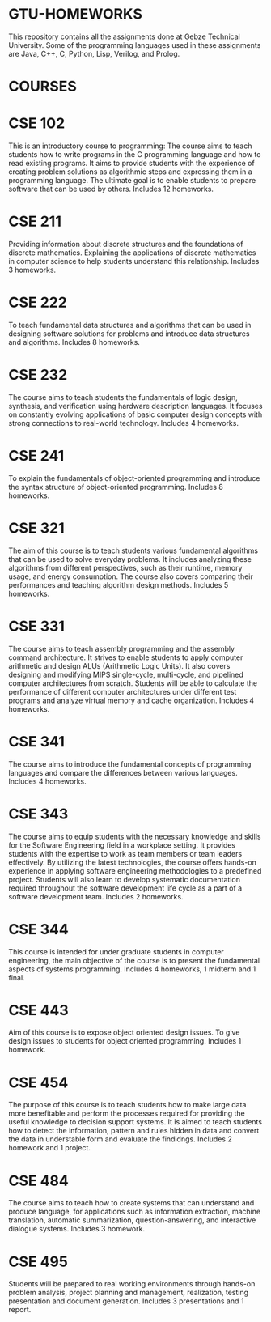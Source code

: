 # GTU-HOMEWORKS
This repository contains all the assignments done at Gebze Technical University. Some of the programming languages used in these assignments are Java, C++, C, Python, Lisp, Verilog, and Prolog.

# COURSES

# CSE 102
This is an introductory course to programming: The course aims to teach students how to write programs in the C programming language and how to read existing programs. It aims to provide students with the experience of creating problem solutions as algorithmic steps and expressing them in a programming language. The ultimate goal is to enable students to prepare software that can be used by others. 
Includes 12 homeworks.
  
# CSE 211
Providing information about discrete structures and the foundations of discrete mathematics. Explaining the applications of discrete mathematics in computer science to help students understand this relationship.
Includes 3 homeworks.
  
# CSE 222
To teach fundamental data structures and algorithms that can be used in designing software solutions for problems and introduce data structures and algorithms.
Includes 8 homeworks.
  
# CSE 232
The course aims to teach students the fundamentals of logic design, synthesis, and verification using hardware description languages. It focuses on constantly evolving applications of basic computer design concepts with strong connections to real-world technology.
Includes 4 homeworks.

# CSE 241
To explain the fundamentals of object-oriented programming and introduce the syntax structure of object-oriented programming.
Includes 8 homeworks.

# CSE 321
The aim of this course is to teach students various fundamental algorithms that can be used to solve everyday problems. It includes analyzing these algorithms from different perspectives, such as their runtime, memory usage, and energy consumption. The course also covers comparing their performances and teaching algorithm design methods.
Includes 5 homeworks.

# CSE 331
The course aims to teach assembly programming and the assembly command architecture. It strives to enable students to apply computer arithmetic and design ALUs (Arithmetic Logic Units). It also covers designing and modifying MIPS single-cycle, multi-cycle, and pipelined computer architectures from scratch. Students will be able to calculate the performance of different computer architectures under different test programs and analyze virtual memory and cache organization.
Includes 4 homeworks.

# CSE 341
The course aims to introduce the fundamental concepts of programming languages and compare the differences between various languages.
Includes 4 homeworks.

# CSE 343
The course aims to equip students with the necessary knowledge and skills for the Software Engineering field in a workplace setting. It provides students with the expertise to work as team members or team leaders effectively. By utilizing the latest technologies, the course offers hands-on experience in applying software engineering methodologies to a predefined project. Students will also learn to develop systematic documentation required throughout the software development life cycle as a part of a software development team.
Includes 2 homeworks.

# CSE 344
This course is intended for under graduate students in computer engineering, the main objective of the course is to present the fundamental aspects of systems programming.
Includes 4 homeworks, 1 midterm and 1 final.
# CSE 443
Aim of this course is to expose object oriented design issues. To give design issues to students for object oriented programming.
Includes 1 homework.
# CSE 454
The purpose of this course is to teach students how to make large data more benefitable and perform the processes required for providing the useful knowledge to decision support systems. It is aimed to teach students how to detect the information, pattern and rules hidden in data and convert the data in understable form and evaluate the findidngs.
Includes 2 homework and 1 project.
# CSE 484 
The course aims to teach how to create systems that can understand and produce language, for applications such as information extraction, machine translation, automatic summarization, question-answering, and interactive dialogue systems.
Includes 3 homework.
# CSE 495
Students will be prepared to real working environments through hands-on problem analysis, project planning and management, realization, testing presentation and document generation.
Includes 3 presentations and 1 report.
